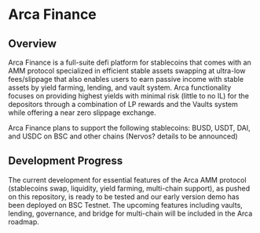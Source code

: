 # Arca Finance

## Overview
Arca Finance is a full-suite defi platform for stablecoins that comes with an AMM protocol specialized in efficient stable assets swapping at ultra-low fees/slippage that also enables users to earn passive income with stable assets by yield farming, lending, and vault system. Arca functionality focuses on providing highest yields with minimal risk (little to no IL) for the depositors through a combination of LP rewards and the Vaults system while offering a near zero slippage exchange.

Arca Finance plans to support the following stablecoins: BUSD, USDT, DAI, and USDC on BSC and other chains (Nervos? details to be announced)

## Development Progress
The current development for essential features of the Arca AMM protocol (stablecoins swap, liquidity, yield farming, multi-chain support), as pushed on this repository, is ready to be tested and our early version demo has been deployed on BSC Testnet. The upcoming features including vaults, lending, governance, and bridge for multi-chain will be included in the Arca roadmap.